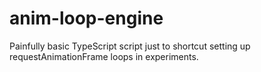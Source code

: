# anim-loop-engine
Painfully basic TypeScript script just to shortcut setting up requestAnimationFrame loops in experiments.